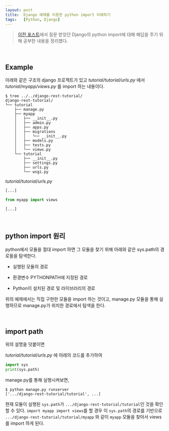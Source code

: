 ```yaml
---
layout: post
title:  Django 예제를 이용한 python import 이해하기
tags:   [Python, Django]
---
```


> [이전 포스트](https://cjh5414.github.io/django-rest-framework/)에서 질문 받았던 Django의 python import에 대해 해답을 주기 위해 공부한 내용을 정리했다.  

<br/>  

## Example  

아래와 같은 구조의 django 프로젝트가 있고 _tutorial/tutorial/urls.py_ 에서 _tutorial/myapp/views.py_ 를 import 하는 내용이다.  

```
$ tree ../../django-rest-tutorial/
django-rest-tutorial/
└── tutorial
    ├── manage.py
    ├── myapp
    │   ├── __init__.py
    │   ├── admin.py
    │   ├── apps.py
    │   ├── migrations
    │   │   └── __init__.py
    │   ├── models.py
    │   ├── tests.py
    │   └── views.py
    └── tutorial
        ├── __init__.py
        ├── settings.py
        ├── urls.py
        └── wsgi.py
```  

_tutorial/tutorial/urls.py_   

```python
[...]

from myapp import views

[...]
```  

<br/>  

## python import 원리  

python에서 모듈을 절대 import 하면 그 모듈을 찾기 위해 아래와 같은 sys.path의 경로들을 탐색한다.

- 실행된 모듈의 경로

- 환경변수 PYTHONPATH에 지정된 경로  

- Python이 설치된 경로 및 라이브러리의 경로  

위의 예제에서는 직접 구현한 모듈을 import 하는 것이고, manage.py 모듈을 통해 실행하므로 manage.py가 위치한 경로에서 탐색을 한다.  

<br/>

## import path

위의 설명을 덧붙이면

_tutorial/tutorial/urls.py_ 에 아래의 코드를 추가하여  

```python
import sys
print(sys.path)
```  

manage.py를 통해 실행시켜보면,

```
$ python manage.py runserver
['.../django-rest-tutorial/tutorial', ...]
```  

 현재 모듈이 실행된 `sys.path`가 `.../django-rest-tutorial/tutorial`인 것을 확인할 수 있다. `import myapp import views`를 할 경우 이 `sys.path`의 경로를 기반으로 `.../django-rest-tutorial/tutorial/myapp` 와 같이 `myapp` 모듈을 찾아서 views를 import 하게 된다.  
